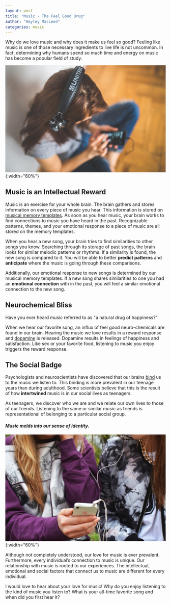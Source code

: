 ```yaml
---
layout: post
title: "Music - The Feel Good Drug"
author: "Hayley MacLeod"
categories: music
---
```


Why do we love music and why does it make us feel so good? Feeling like music is one of those necessary ingredients to live life is not uncommon. In fact, determining why humans spend so much time and energy on music has become a popular field of study.

![](/assets/img/2016-05-25/headphones.jpg){:width="60%"}

## Music is an Intellectual Reward

Music is an exercise for your whole brain. The brain gathers and stores information on every piece of music you hear. This information is stored on [musical memory templates](http://phenomena.nationalgeographic.com/2013/04/11/why-does-music-feel-so-good/). As soon as you hear music, your brain works to find connections to music you have heard in the past. Recognizable patterns, themes, and your emotional response to a piece of music are all stored on the memory templates.

When you hear a new song, your brain tries to find similarities to other songs you know. Searching through its storage of past songs, the brain looks for similar melodic patterns or rhythms. If a similarity is found, the new song is compared to it. You will be able to better __predict patterns__ and __anticipate__ where the music is going through these comparisons.  

Additionally, our emotional response to new songs is determined by our musical memory templates. If a new song shares similarities to one you had an __emotional connection__ with in the past, you will feel a similar emotional connection to the new song.

## Neurochemical Bliss

Have you ever heard music referred to as "a natural drug of happiness?"

When we hear our favorite song, an influx of feel good neuro-chemicals are found in our brain. Hearing the music we love results in a reward response and [dopamine](http://news.discovery.com/human/psychology/music-dopamine-happiness-brain-110110.htm) is released. Dopamine results in feelings of happiness and satisfaction. Like sex or your favorite food, listening to music you enjoy triggers the reward response.

## The Social Badge

Psychologists and neuroscientists have discovered that our brains [bind](http://www.slate.com/articles/health_and_science/science/2014/08/musical_nostalgia_the_psychology_and_neuroscience_for_song_preference_and.html) us to the music we listen to. This binding is more prevalent in our teenage years than during adulthood. Some scientists believe that this is the result of how __intertwined__ music is in our social lives as teenagers.

As teenagers, we discover who we are and we relate our own lives to those of our friends. Listening to the same or similar music as friends is representational of belonging to a particular social group.

#### *Music melds into our sense of identity.*

![](/assets/img/2016-05-25/friends.jpg){:width="60%"}

Although not completely understood, our love for music is ever prevalent. Furthermore, every individual’s connection to music is unique. Our relationship with music is rooted to our experiences. The intellectual, emotional and social factors that connect us to music are different for every individual.

I would love to hear about your love for music! Why do you enjoy listening to the kind of music you listen to? What is your all-time favorite song and when did you first hear it?
